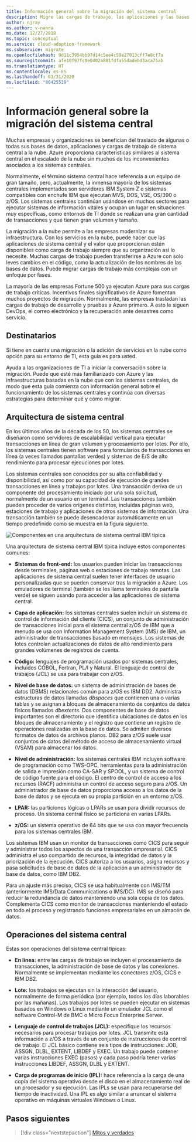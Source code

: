 ```yaml
---
title: Información general sobre la migración del sistema central
description: Migre las cargas de trabajo, las aplicaciones y las bases de datos del sistema central a Azure para obtener una infraestructura probada, de alta disponibilidad y escalable sin la mayoría de los inconvenientes de los grandes sistemas.
author: njray
ms.author: v-nanra
ms.date: 12/27/2018
ms.topic: conceptual
ms.service: cloud-adoption-framework
ms.subservice: migrate
ms.openlocfilehash: 9d11c3954bb97d14c5ee4c59e27013cff7e8cf7a
ms.sourcegitcommit: afe10f97fc0e0402a881fdfa55dadebd3aca75ab
ms.translationtype: HT
ms.contentlocale: es-ES
ms.lasthandoff: 03/31/2020
ms.locfileid: "80425539"
---
```

<!-- cSpell:ignore nanra njray dbspaces dbextents VSAM RACF LPARS ASSGN DLBL EXTENT LIBDEF EXEC IPLs -->

# <a name="mainframe-migration-overview"></a>Información general sobre la migración del sistema central

Muchas empresas y organizaciones se benefician del traslado de algunas o todas sus bases de datos, aplicaciones y cargas de trabajo de sistema central a la nube. Azure proporciona características similares al sistema central en el escalado de la nube sin muchos de los inconvenientes asociados a los sistemas centrales.

Normalmente, el término sistema central hace referencia a un equipo de gran tamaño, pero, actualmente, la inmensa mayoría de los sistemas centrales implementados son servidores IBM System Z o sistemas compatibles con enchufe IBM que ejecutan MVS, DOS, VSE, OS/390 o z/OS. Los sistemas centrales continúan usándose en muchos sectores para ejecutar sistemas de información vitales y ocupan un lugar en situaciones muy específicas, como entornos de TI donde se realizan una gran cantidad de transacciones y que tienen gran volumen y tamaño.

La migración a la nube permite a las empresas modernizar su infraestructura. Con los servicios en la nube, puede hacer que las aplicaciones de sistema central y el valor que proporcionan estén disponibles como carga de trabajo siempre que su organización así lo necesite. Muchas cargas de trabajo pueden transferirse a Azure con solo leves cambios en el código, como la actualización de los nombres de las bases de datos. Puede migrar cargas de trabajo más complejas con un enfoque por fases.

La mayoría de las empresas Fortune 500 ya ejecutan Azure para sus cargas de trabajo críticas. Incentivos finales significativos de Azure fomentan muchos proyectos de migración. Normalmente, las empresas trasladan las cargas de trabajo de desarrollo y pruebas a Azure primero. A esto le siguen DevOps, el correo electrónico y la recuperación ante desastres como servicio.

## <a name="intended-audience"></a>Destinatarios

Si tiene en cuenta una migración o la adición de servicios en la nube como opción para su entorno de TI, esta guía es para usted.

Ayuda a las organizaciones de TI a iniciar la conversación sobre la migración. Puede que esté más familiarizado con Azure y las infraestructuras basadas en la nube que con los sistemas centrales, de modo que esta guía comienza con información general sobre el funcionamiento de los sistemas centrales y continúa con diversas estrategias para determinar qué y cómo migrar.

## <a name="mainframe-architecture"></a>Arquitectura de sistema central

En los últimos años de la década de los 50, los sistemas centrales se diseñaron como servidores de escalabilidad vertical para ejecutar transacciones en línea de gran volumen y procesamiento por lotes. Por ello, los sistemas centrales tienen software para formularios de transacciones en línea (a veces llamados pantallas verdes) y sistemas de E/S de alto rendimiento para procesar ejecuciones por lotes.

Los sistemas centrales son conocidos por su alta confiabilidad y disponibilidad, así como por su capacidad de ejecución de grandes transacciones en línea y trabajos por lotes. Una transacción deriva de un componente del procesamiento iniciado por una sola solicitud, normalmente de un usuario en un terminal. Las transacciones también pueden proceder de varios orígenes distintos, incluidas páginas web, estaciones de trabajo y aplicaciones de otros sistemas de información. Una transacción también se puede desencadenar automáticamente en un tiempo predefinido como se muestra en la figura siguiente.

![Componentes en una arquitectura de sistema central IBM típica](../../_images/mainframe-migration/mainframe-architecture.png)

Una arquitectura de sistema central IBM típica incluye estos componentes comunes:

- **Sistemas de front-end:** los usuarios pueden iniciar las transacciones desde terminales, páginas web o estaciones de trabajo remotas. Las aplicaciones de sistema central suelen tener interfaces de usuario personalizadas que se pueden conservar tras la migración a Azure. Los emuladores de terminal (también se les llama terminales de pantalla verde) se siguen usando para acceder a las aplicaciones de sistema central.

- **Capa de aplicación:** los sistemas centrales suelen incluir un sistema de control de información del cliente (CICS), un conjunto de administración de transacciones inicial para el sistema central z/OS de IBM que a menudo se usa con Information Management System (IMS) de IBM, un administrador de transacciones basado en mensajes. Los sistemas de lotes controlan actualizaciones de datos de alto rendimiento para grandes volúmenes de registros de cuenta.

- **Código:** lenguajes de programación usados por sistemas centrales, incluidos COBOL, Fortran, PL/I y Natural. El lenguaje de control de trabajos (JCL) se usa para trabajar con z/OS.

- **Nivel de base de datos:** un sistema de administración de bases de datos (DBMS) relacionales común para z/OS es IBM DD2. Administra estructuras de datos llamadas *dbspaces* que contienen una o varias tablas y se asignan a bloques de almacenamiento de conjuntos de datos físicos llamados *dbextents*. Dos componentes de base de datos importantes son el directorio que identifica ubicaciones de datos en los bloques de almacenamiento y el registro que contiene un registro de operaciones realizadas en la base de datos. Se admiten diversos formatos de datos de archivos planos. DB2 para z/OS suele usar conjuntos de datos del método de acceso de almacenamiento virtual (VSAM) para almacenar los datos.

- **Nivel de administración:** los sistemas centrales IBM incluyen software de programación como TWS-OPC, herramientas para la administración de salida e impresión como CA-SAR y SPOOL, y un sistema de control de código fuente para el código. El centro de control de acceso a los recursos (RACF) administra un control de acceso seguro para z/OS. Un administrador de base de datos proporciona acceso a los datos de la base de datos y se ejecuta en su propia partición en un entorno z/OS.

- **LPAR:** las particiones lógicas o LPARs se usan para dividir recursos de proceso. Un sistema central físico se particiona en varias LPARs.

- **z/OS:** un sistema operativo de 64 bits que se usa con mayor frecuencia para los sistemas centrales IBM.

Los sistemas IBM usan un monitor de transacciones como CICS para seguir y administrar todos los aspectos de una transacción empresarial. CICS administra el uso compartido de recursos, la integridad de datos y la priorización de la ejecución. CICS autoriza a los usuarios, asigna recursos y pasa solicitudes de base de datos de la aplicación a un administrador de base de datos, como IBM DB2.

Para un ajuste más preciso, CICS se usa habitualmente con IMS/TM (anteriormente IMS/Data Communications o IMS/DC). IMS se diseñó para reducir la redundancia de datos manteniendo una sola copia de los datos. Complementa CICS como monitor de transacciones manteniendo el estado en todo el proceso y registrando funciones empresariales en un almacén de datos.

## <a name="mainframe-operations"></a>Operaciones del sistema central

Estas son operaciones del sistema central típicas:

- **En línea:** entre las cargas de trabajo se incluyen el procesamiento de transacciones, la administración de base de datos y las conexiones. Normalmente se implementan mediante los conectores z/OS, CICS e IBM DB2.

- **Lote:** los trabajos se ejecutan sin la interacción del usuario, normalmente de forma periódica (por ejemplo, todos los días laborables por las mañanas). Los trabajos por lotes se pueden ejecutar en sistemas basados en Windows o Linux mediante un emulador JCL como el software Control-M de BMC o Micro Focus Enterprise Server.

- **Lenguaje de control de trabajos (JCL):** especifique los recursos necesarios para procesar trabajos por lotes. JCL transmite esta información a z/OS a través de un conjunto de instrucciones de control de trabajo. El JCL básico contiene seis tipos de instrucciones: JOB, ASSGN, DLBL, EXTENT, LIBDEF y EXEC. Un trabajo puede contener varias instrucciones EXEC (pasos) y cada paso podría tener varias instrucciones LIBDEF, ASSGN, DLBL y EXTENT.

- **Carga de programas de inicio (IPL):**  hace referencia a la carga de una copia del sistema operativo desde el disco en el almacenamiento real de un procesador y su ejecución. Las IPLs se usan para recuperarse del tiempo de inactividad. Una IPL es algo similar a arrancar el sistema operativo en máquinas virtuales Windows o Linux.

## <a name="next-steps"></a>Pasos siguientes

> [!div class="nextstepaction"]
> [Mitos y verdades](./myths-and-facts.md)
